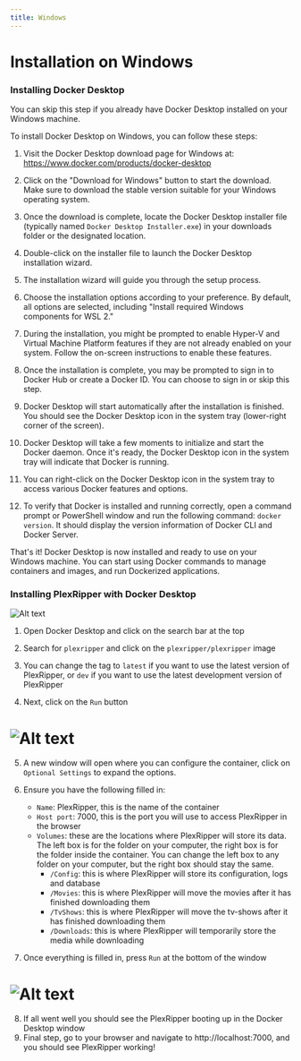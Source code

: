 ```yaml
---
title: Windows
---
```


# Installation on Windows

### Installing Docker Desktop

You can skip this step if you already have Docker Desktop installed on your Windows machine.

To install Docker Desktop on Windows, you can follow these steps:

1. Visit the Docker Desktop download page for Windows at: https://www.docker.com/products/docker-desktop

2. Click on the "Download for Windows" button to start the download. Make sure to download the stable version suitable for your Windows operating system.

3. Once the download is complete, locate the Docker Desktop installer file (typically named `Docker Desktop Installer.exe`) in your downloads folder or the designated location.

4. Double-click on the installer file to launch the Docker Desktop installation wizard.

5. The installation wizard will guide you through the setup process.

6. Choose the installation options according to your preference. By default, all options are selected, including "Install required Windows components for WSL 2."

7. During the installation, you might be prompted to enable Hyper-V and Virtual Machine Platform features if they are not already enabled on your system. Follow the on-screen instructions to enable these features.

8. Once the installation is complete, you may be prompted to sign in to Docker Hub or create a Docker ID. You can choose to sign in or skip this step.

9. Docker Desktop will start automatically after the installation is finished. You should see the Docker Desktop icon in the system tray (lower-right corner of the screen).

10. Docker Desktop will take a few moments to initialize and start the Docker daemon. Once it's ready, the Docker Desktop icon in the system tray will indicate that Docker is running.

11. You can right-click on the Docker Desktop icon in the system tray to access various Docker features and options.

12. To verify that Docker is installed and running correctly, open a command prompt or PowerShell window and run the following command: `docker version`. It should display the version information of Docker CLI and Docker Server.

That's it! Docker Desktop is now installed and ready to use on your Windows machine. You can start using Docker commands to manage containers and images, and run Dockerized applications.

### Installing PlexRipper with Docker Desktop

![Alt text](/img/guides/windows-install/plexripper-search.png "PlexRipper search")

1. Open Docker Desktop and click on the search bar at the top

2. Search for `plexripper` and click on the `plexripper/plexripper` image

3. You can change the tag to `latest` if you want to use the latest version of PlexRipper, or `dev` if you want to use the latest development version of PlexRipper

4. Next, click on the `Run` button

# ![Alt text](/img/guides/windows-install/plexripper-configure.png "PlexRipper configure")

5. A new window will open where you can configure the container, click on `Optional Settings` to expand the options.

6. Ensure you have the following filled in:
    - `Name`: PlexRipper, this is the name of the container
    - `Host port`: 7000, this is the port you will use to access PlexRipper in the browser
    - `Volumes`: these are the locations where PlexRipper will store its data. The left box is for the folder on your computer, the right box is for the folder inside the container. You can change the left box to any folder on your computer, but the right box should stay the same.
        - `/Config`: this is where PlexRipper will store its configuration, logs and database
        - `/Movies`: this is where PlexRipper will move the movies after it has finished downloading them
        - `/TvShows`: this is where PlexRipper will move the tv-shows after it has finished downloading them
        - `/Downloads`: this is where PlexRipper will temporarily store the media while downloading
7. Once everything is filled in, press `Run` at the bottom of the window

# ![Alt text](/img/guides/windows-install/plexripper-boot.png "PlexRipper configure")

8. If all went well you should see the PlexRipper booting up in the Docker Desktop window
9. Final step, go to your browser and navigate to http://localhost:7000, and you should see PlexRipper working!
